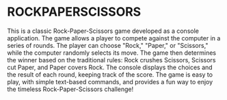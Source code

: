 # ROCKPAPERSCISSORS
This is a classic Rock-Paper-Scissors game developed as a console application. The game allows a player to compete against the computer in a series of rounds. The player can choose "Rock," "Paper," or "Scissors," while the computer randomly selects its move. The game then determines the winner based on the traditional rules: Rock crushes Scissors, Scissors cut Paper, and Paper covers Rock. The console displays the choices and the result of each round, keeping track of the score. The game is easy to play, with simple text-based commands, and provides a fun way to enjoy the timeless Rock-Paper-Scissors challenge!
